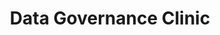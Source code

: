 ---
airtable_createdTime: '2022-05-10T12:53:00.000Z'
airtable_id: recAi4wUQSatInzBo
table: methods
title: Data Governance Clinic
---